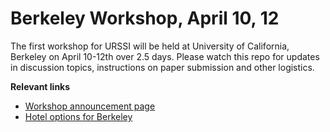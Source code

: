 
# Berkeley Workshop, April 10, 12

The first workshop for URSSI will be held at University of California, Berkeley on April 10-12th over 2.5 days. Please watch this repo for updates in discussion topics, instructions on paper submission and other logistics.

**Relevant links**

- [Workshop announcement page](http://urssi.us/workshops/berkeley/)
- [Hotel options for Berkeley](Berkeley_Hotel_Guide.pdf)

